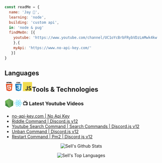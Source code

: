```js
const readMe = {
  name: 'Jay 👋',
  learning: 'node',
  building: 'custom api',
  in: 'node & pug'
  findMeOn: [{
    youtube: 'https://www.youtube.com/channel/UC1oYcBrbFRybVDzLmMwk4kw'
    },{
    myApi: 'https://www.no-api-key.com/'
   }]
}
```
<h2> Languages </h2>
<img align="left" height="30" src="https://raw.githubusercontent.com/github/explore/80688e429a7d4ef2fca1e82350fe8e3517d3494d/topics/html/html.png">
<img align="left" height="30" src="https://raw.githubusercontent.com/github/explore/80688e429a7d4ef2fca1e82350fe8e3517d3494d/topics/css/css.png">
<img align="left" height="30" src="https://raw.githubusercontent.com/github/explore/80688e429a7d4ef2fca1e82350fe8e3517d3494d/topics/javascript/javascript.png">

<h2> Tools & Technologies </h2>
<img align="left" height="30" src="https://raw.githubusercontent.com/github/explore/80688e429a7d4ef2fca1e82350fe8e3517d3494d/topics/nodejs/nodejs.png">
<img align="left" height="30" src="https://raw.githubusercontent.com/github/explore/80688e429a7d4ef2fca1e82350fe8e3517d3494d/topics/react/react.png">


### 📺 Latest Youtube Videos
<!-- YOUTUBE:START -->
- [no-api-key.com | No Api Key](https://www.youtube.com/watch?v=fZTO0Rt8XlQ)
- [Riddle Command | Discord.js v12](https://www.youtube.com/watch?v=lg_aY9nbGSw)
- [Youtube Search Command | Search Commands | Discord.js v12](https://www.youtube.com/watch?v=r2SAe4Rm6qQ)
- [Unban Command | Discord.js v12](https://www.youtube.com/watch?v=QE37yM7-FJg)
- [Restart Command | Pm2 | Discord js v12](https://www.youtube.com/watch?v=8gYlQytkV5M)
<!-- YOUTUBE:END -->

<p align="center">
  <img alt="Sell's Github Stats" src="https://github-readme-stats.vercel.app/api?username=sell&show_icons=true&hide_border=true" />
</p>

<p align="center">
  <img alt="Sell's Top Languages" src="https://github-readme-stats.vercel.app/api/top-langs/?username=sell&layout=compact">
</p>
<!--
**sell/sell** is a ✨ _special_ ✨ repository because its `README.md` (this file) appears on your GitHub profile.

Here are some ideas to get you started:

- 🔭 I’m currently working on ...
- 🌱 I’m currently learning ...
- 👯 I’m looking to collaborate on ...
- 🤔 I’m looking for help with ...
- 💬 Ask me about ...
- 📫 How to reach me: ...
- 😄 Pronouns: ...
- ⚡ Fun fact: ...
-->
